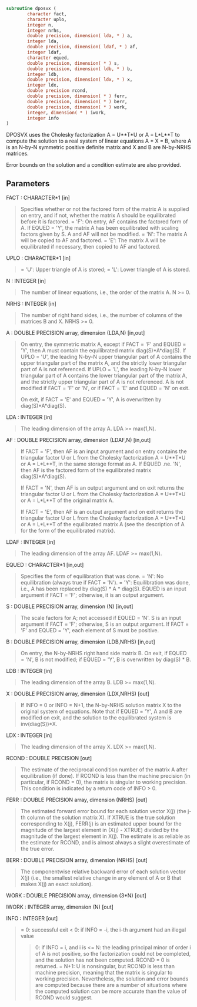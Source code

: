 ```fortran
subroutine dposvx (
        character fact,
        character uplo,
        integer n,
        integer nrhs,
        double precision, dimension( lda, * ) a,
        integer lda,
        double precision, dimension( ldaf, * ) af,
        integer ldaf,
        character equed,
        double precision, dimension( * ) s,
        double precision, dimension( ldb, * ) b,
        integer ldb,
        double precision, dimension( ldx, * ) x,
        integer ldx,
        double precision rcond,
        double precision, dimension( * ) ferr,
        double precision, dimension( * ) berr,
        double precision, dimension( * ) work,
        integer, dimension( * ) iwork,
        integer info
)
```

DPOSVX uses the Cholesky factorization A = U\*\*T\*U or A = L\*L\*\*T to
compute the solution to a real system of linear equations
A \* X = B,
where A is an N-by-N symmetric positive definite matrix and X and B
are N-by-NRHS matrices.

Error bounds on the solution and a condition estimate are also
provided.

## Parameters
FACT : CHARACTER\*1 [in]
> Specifies whether or not the factored form of the matrix A is
> supplied on entry, and if not, whether the matrix A should be
> equilibrated before it is factored.
> = 'F':  On entry, AF contains the factored form of A.
> If EQUED = 'Y', the matrix A has been equilibrated
> with scaling factors given by S.  A and AF will not
> be modified.
> = 'N':  The matrix A will be copied to AF and factored.
> = 'E':  The matrix A will be equilibrated if necessary, then
> copied to AF and factored.

UPLO : CHARACTER\*1 [in]
> = 'U':  Upper triangle of A is stored;
> = 'L':  Lower triangle of A is stored.

N : INTEGER [in]
> The number of linear equations, i.e., the order of the
> matrix A.  N >= 0.

NRHS : INTEGER [in]
> The number of right hand sides, i.e., the number of columns
> of the matrices B and X.  NRHS >= 0.

A : DOUBLE PRECISION array, dimension (LDA,N) [in,out]
> On entry, the symmetric matrix A, except if FACT = 'F' and
> EQUED = 'Y', then A must contain the equilibrated matrix
> diag(S)\*A\*diag(S).  If UPLO = 'U', the leading
> N-by-N upper triangular part of A contains the upper
> triangular part of the matrix A, and the strictly lower
> triangular part of A is not referenced.  If UPLO = 'L', the
> leading N-by-N lower triangular part of A contains the lower
> triangular part of the matrix A, and the strictly upper
> triangular part of A is not referenced.  A is not modified if
> FACT = 'F' or 'N', or if FACT = 'E' and EQUED = 'N' on exit.
> 
> On exit, if FACT = 'E' and EQUED = 'Y', A is overwritten by
> diag(S)\*A\*diag(S).

LDA : INTEGER [in]
> The leading dimension of the array A.  LDA >= max(1,N).

AF : DOUBLE PRECISION array, dimension (LDAF,N) [in,out]
> If FACT = 'F', then AF is an input argument and on entry
> contains the triangular factor U or L from the Cholesky
> factorization A = U\*\*T\*U or A = L\*L\*\*T, in the same storage
> format as A.  If EQUED .ne. 'N', then AF is the factored form
> of the equilibrated matrix diag(S)\*A\*diag(S).
> 
> If FACT = 'N', then AF is an output argument and on exit
> returns the triangular factor U or L from the Cholesky
> factorization A = U\*\*T\*U or A = L\*L\*\*T of the original
> matrix A.
> 
> If FACT = 'E', then AF is an output argument and on exit
> returns the triangular factor U or L from the Cholesky
> factorization A = U\*\*T\*U or A = L\*L\*\*T of the equilibrated
> matrix A (see the description of A for the form of the
> equilibrated matrix).

LDAF : INTEGER [in]
> The leading dimension of the array AF.  LDAF >= max(1,N).

EQUED : CHARACTER\*1 [in,out]
> Specifies the form of equilibration that was done.
> = 'N':  No equilibration (always true if FACT = 'N').
> = 'Y':  Equilibration was done, i.e., A has been replaced by
> diag(S) \* A \* diag(S).
> EQUED is an input argument if FACT = 'F'; otherwise, it is an
> output argument.

S : DOUBLE PRECISION array, dimension (N) [in,out]
> The scale factors for A; not accessed if EQUED = 'N'.  S is
> an input argument if FACT = 'F'; otherwise, S is an output
> argument.  If FACT = 'F' and EQUED = 'Y', each element of S
> must be positive.

B : DOUBLE PRECISION array, dimension (LDB,NRHS) [in,out]
> On entry, the N-by-NRHS right hand side matrix B.
> On exit, if EQUED = 'N', B is not modified; if EQUED = 'Y',
> B is overwritten by diag(S) \* B.

LDB : INTEGER [in]
> The leading dimension of the array B.  LDB >= max(1,N).

X : DOUBLE PRECISION array, dimension (LDX,NRHS) [out]
> If INFO = 0 or INFO = N+1, the N-by-NRHS solution matrix X to
> the original system of equations.  Note that if EQUED = 'Y',
> A and B are modified on exit, and the solution to the
> equilibrated system is inv(diag(S))\*X.

LDX : INTEGER [in]
> The leading dimension of the array X.  LDX >= max(1,N).

RCOND : DOUBLE PRECISION [out]
> The estimate of the reciprocal condition number of the matrix
> A after equilibration (if done).  If RCOND is less than the
> machine precision (in particular, if RCOND = 0), the matrix
> is singular to working precision.  This condition is
> indicated by a return code of INFO > 0.

FERR : DOUBLE PRECISION array, dimension (NRHS) [out]
> The estimated forward error bound for each solution vector
> X(j) (the j-th column of the solution matrix X).
> If XTRUE is the true solution corresponding to X(j), FERR(j)
> is an estimated upper bound for the magnitude of the largest
> element in (X(j) - XTRUE) divided by the magnitude of the
> largest element in X(j).  The estimate is as reliable as
> the estimate for RCOND, and is almost always a slight
> overestimate of the true error.

BERR : DOUBLE PRECISION array, dimension (NRHS) [out]
> The componentwise relative backward error of each solution
> vector X(j) (i.e., the smallest relative change in
> any element of A or B that makes X(j) an exact solution).

WORK : DOUBLE PRECISION array, dimension (3\*N) [out]

IWORK : INTEGER array, dimension (N) [out]

INFO : INTEGER [out]
> = 0: successful exit
> < 0: if INFO = -i, the i-th argument had an illegal value
> > 0: if INFO = i, and i is
> <= N:  the leading principal minor of order i of A
> is not positive, so the factorization could not
> be completed, and the solution has not been
> computed. RCOND = 0 is returned.
> = N+1: U is nonsingular, but RCOND is less than machine
> precision, meaning that the matrix is singular
> to working precision.  Nevertheless, the
> solution and error bounds are computed because
> there are a number of situations where the
> computed solution can be more accurate than the
> value of RCOND would suggest.
